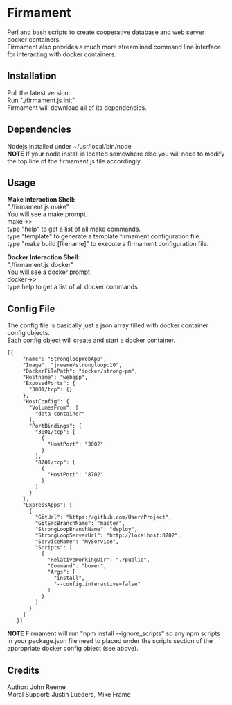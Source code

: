 # Firmament
Perl and bash scripts to create cooperative database and web server docker containers.  
Firmament also provides a much more streamlined command line interface for interacting with docker containers.

## Installation
Pull the latest version.  
Run "./firmament.js init"  
Firmament will download all of its dependencies.  

## Dependencies
Nodejs installed under ~/usr/local/bin/node    
**NOTE** If your node install is located somewhere else you will need to modify the top line of the firmament.js file accordingly.

## Usage

**Make Interaction Shell:**  
"./firmament.js make"  
You will see a make prompt.  
make->>  
type "help" to get a list of all make commands.  
type "template" to generate a template firmament configuration file.  
type "make build [filename]" to execute a firmament configuration file.  

**Docker Interaction Shell:**  
"./firmament.js docker"  
You will see a docker prompt  
docker->>  
type help to get a list of all docker commands  



## Config File
The config file is basically just a json array filled with docker container config objects.  
Each config object will create and start a docker container.  

```
[{
     "name": "StrongloopWebApp",
     "Image": "jreeme/strongloop:10",
     "DockerFilePath": "docker/strong-pm",
     "Hostname": "webapp",
     "ExposedPorts": {
       "3001/tcp": {}
     },
     "HostConfig": {
       "VolumesFrom": [
         "data-container"
       ],
       "PortBindings": {
         "3001/tcp": [
           {
             "HostPort": "3002"
           }
         ],
         "8701/tcp": [
           {
             "HostPort": "8702"
           }
         ]
       }
     },
     "ExpressApps": [
       {
         "GitUrl": "https://github.com/User/Project",
         "GitSrcBranchName": "master",
         "StrongLoopBranchName": "deploy",
         "StrongLoopServerUrl": "http://localhost:8702",
         "ServiceName": "MyService",
         "Scripts": [
           {
             "RelativeWorkingDir": "./public",
             "Command": "bower",
             "Args": [
               "install",
               "--config.interactive=false"
             ]
           }
         ]
       }
     ]
   }]
```

**NOTE** Firmament will run "npm install --ignore_scripts" so any npm scripts in your package.json file need to placed under the scripts section of the appropriate docker config object (see above). 

## Credits
Author: John Reeme  
Moral Support: Justin Lueders, Mike Frame 